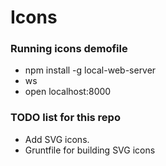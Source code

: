 # Icons


### Running icons demofile
* npm install -g local-web-server
* ws
* open localhost:8000


### TODO list for this repo
* Add SVG icons.
* Gruntfile for building SVG icons
